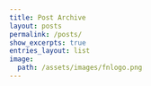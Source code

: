 ```yaml
---
title: Post Archive
layout: posts
permalink: /posts/
show_excerpts: true
entries_layout: list
image:
  path: /assets/images/fnlogo.png
---
```


